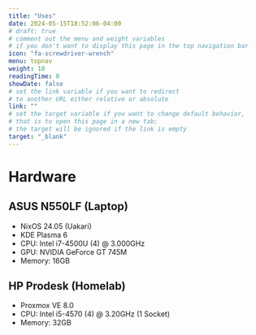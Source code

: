 ```yaml
---
title: "Uses"
date: 2024-05-15T18:52:06-04:00
# draft: true
# comment out the menu and weight variables
# if you don't want to display this page in the top navigation bar
icon: "fa-screwdriver-wrench"
menu: topnav
weight: 10
readingTime: 0
showDate: false
# set the link variable if you want to redirect 
# to another URL either relative or absolute
link: ""
# set the target variable if you want to change default behavior, 
# that is to open this page in a new tab; 
# the target will be ignored if the link is empty
target: "_blank"
---
```


# Hardware
## ASUS N550LF (Laptop)
- NixOS 24.05 (Uakari)
- KDE Plasma 6
- CPU: Intel i7-4500U (4) @ 3.000GHz
- GPU: NVIDIA GeForce GT 745M
- Memory: 16GB
## HP Prodesk (Homelab)
- Proxmox VE 8.0
- CPU: Intel i5-4570 (4) @ 3.20GHz (1 Socket)
- Memory: 32GB